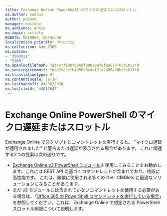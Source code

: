 ```yaml
---
title: Exchange Online PowerShell のマイクロ遅延またはスロットル
ms.author: pebaum
author: pebaum
manager: mnirkhe
ms.audience: Admin
ms.topic: article
ROBOTS: NOINDEX, NOFOLLOW
localization_priority: Priority
ms.collection: Adm_O365
ms.custom:
- "3500011"
- "5106"
ms.openlocfilehash: 7ab4e7f18b7b8edf08098af8fe9674f66b1b81f4
ms.sourcegitcommit: fbaa2ce2cfb4d56d8c4cf2fa2d95489bdfcb7ff0
ms.translationtype: HT
ms.contentlocale: ja-JP
ms.lasthandoff: 04/30/2020
ms.locfileid: "44012647"
---
```

# <a name="micro-delays-or-throttling-in-exchange-online-powershell"></a>Exchange Online PowerShell のマイクロ遅延またはスロットル

Exchange Online でスクリプトとコマンドレットを実行すると、 "マイクロ遅延が適用されました" と警告または遅延が表示される場合があります。 これに関連する2つの提案は次の通りです。

- [Exchange Online v2 PowerShell モジュール](https://docs.microsoft.com/powershell/exchange/exchange-online/exchange-online-powershell-v2/exchange-online-powershell-v2?view=exchange-ps)を使用してみることをお勧めします。これには REST API に基づくコマンドレットが含まれており、格段に高性能です。 これは、頻繁に使用される多くの Get- CMDlets に最適なソリューションになることがあります。
- まだ v2 モジュールには含まれていないコマンドレットを使用する必要がある場合は、「[Office 365 の PowerShell コマンドレットを実行している場合](https://techcommunity.microsoft.com/t5/exchange-team-blog/updated-running-powershell-cmdlets-for-large-numbers-of-users-in/ba-p/1000628#)」を参照してください。これは、Exchange Online で想定される PowerShell スロットル制限について説明します。
